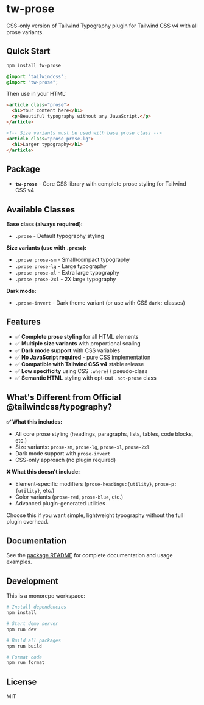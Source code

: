 # tw-prose

CSS-only version of Tailwind Typography plugin for Tailwind CSS v4 with all prose variants.

## Quick Start

```bash
npm install tw-prose
```

```css
@import "tailwindcss";
@import "tw-prose";
```

Then use in your HTML:

```html
<article class="prose">
  <h1>Your content here</h1>
  <p>Beautiful typography without any JavaScript.</p>
</article>

<!-- Size variants must be used with base prose class -->
<article class="prose prose-lg">
  <h1>Larger typography</h1>
</article>
```

## Package

- **`tw-prose`** - Core CSS library with complete prose styling for Tailwind CSS v4

## Available Classes

**Base class (always required):**

- `.prose` - Default typography styling

**Size variants (use with `.prose`):**

- `.prose prose-sm` - Small/compact typography
- `.prose prose-lg` - Large typography
- `.prose prose-xl` - Extra large typography
- `.prose prose-2xl` - 2X large typography

**Dark mode:**

- `.prose-invert` - Dark theme variant (or use with CSS `dark:` classes)

## Features

- ✅ **Complete prose styling** for all HTML elements
- ✅ **Multiple size variants** with proportional scaling
- ✅ **Dark mode support** with CSS variables
- ✅ **No JavaScript required** - pure CSS implementation
- ✅ **Compatible with Tailwind CSS v4** stable release
- ✅ **Low specificity** using CSS `:where()` pseudo-class
- ✅ **Semantic HTML** styling with opt-out `.not-prose` class

## What's Different from Official @tailwindcss/typography?

**✅ What this includes:**

- All core prose styling (headings, paragraphs, lists, tables, code blocks, etc.)
- Size variants: `prose-sm`, `prose-lg`, `prose-xl`, `prose-2xl`
- Dark mode support with `prose-invert`
- CSS-only approach (no plugin required)

**❌ What this doesn't include:**

- Element-specific modifiers (`prose-headings:{utility}`, `prose-p:{utility}`, etc.)
- Color variants (`prose-red`, `prose-blue`, etc.)
- Advanced plugin-generated utilities

Choose this if you want simple, lightweight typography without the full plugin overhead.

## Documentation

See the [package README](packages/tw-prose/README.md) for complete documentation and usage examples.

## Development

This is a monorepo workspace:

```bash
# Install dependencies
npm install

# Start demo server
npm run dev

# Build all packages
npm run build

# Format code
npm run format
```

## License

MIT
